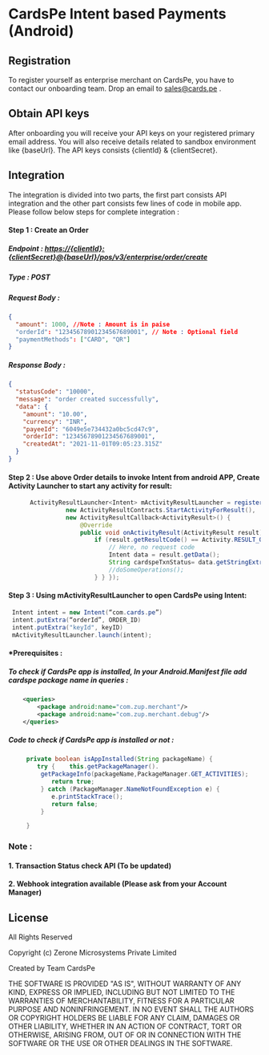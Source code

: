 # CardsPe Intent based Payments (Android)

## Registration

To register yourself as enterprise merchant on CardsPe, you have to contact our onboarding team. Drop an email to <sales@cards.pe> .

## Obtain API keys

After onboarding you will receive your API keys on your registered primary email address. You will also receive details related to sandbox environment like {baseUrl}.
The API keys consists {clientId} & {clientSecret}.

## Integration

The integration is divided into two parts, the first part consists API integration and the other part consists few lines of code in mobile app.
Please follow below steps for complete integration :

#### Step 1 : Create an Order

##### Endpoint : <https://{clientId}:{clientSecret}@{baseUrl}/pos/v3/enterprise/order/create>

##### Type : POST

##### Request Body :

```json
{
  "amount": 1000, //Note : Amount is in paise
  "orderId": "12345678901234567689001", // Note : Optional field
  "paymentMethods": ["CARD", "QR"]
}
```

##### Response Body :

```json
{
  "statusCode": "10000",
  "message": "order created successfully",
  "data": {
    "amount": "10.00",
    "currency": "INR",
    "payeeId": "6049e5e734432a0bc5cd47c9",
    "orderId": "12345678901234567689001",
    "createdAt": "2021-11-01T09:05:23.315Z"
  }
}
```

#### Step 2 : Use above Order details to invoke Intent from android APP, Create Activity Launcher to start any activity for result:

```java
      ActivityResultLauncher<Intent> mActivityResultLauncher = registerForActivityResult(
                new ActivityResultContracts.StartActivityForResult(),
                new ActivityResultCallback<ActivityResult>() {
                    @Override
                    public void onActivityResult(ActivityResult result) {
                        if (result.getResultCode() == Activity.RESULT_OK) {
                            // Here, no request code
                            Intent data = result.getData();
                            String cardspeTxnStatus= data.getStringExtra("status")
                            //doSomeOperations();
                        } } });

```

#### Step 3 : Using mActivityResultLauncher to open CardsPe using Intent:

```java
 Intent intent = new Intent(“com.cards.pe”)
 intent.putExtra(“orderId”, ORDER_ID)
 intent.putExtra("keyId", keyID)
 mActivityResultLauncher.launch(intent);

```

#### \*Prerequisites :

##### To check if CardsPe app is installed, In your Android.Manifest file add cardspe package name in queries :

```xml
    <queries>
        <package android:name="com.zup.merchant"/>
        <package android:name="com.zup.merchant.debug"/>
    </queries>

```

##### Code to check if CardsPe app is installed or not :

```java
     private boolean isAppInstalled(String packageName) {
        try {    this.getPackageManager().
         getPackageInfo(packageName,PackageManager.GET_ACTIVITIES);
            return true;
         } catch (PackageManager.NameNotFoundException e) {
            e.printStackTrace();
            return false;
         }

     }

```

### Note :

#### 1. Transaction Status check API (To be updated)

#### 2. Webhook integration available (Please ask from your Account Manager)

## License

All Rights Reserved

Copyright (c) Zerone Microsystems Private Limited

Created by
Team CardsPe

THE SOFTWARE IS PROVIDED "AS IS", WITHOUT WARRANTY OF ANY KIND, EXPRESS OR
IMPLIED, INCLUDING BUT NOT LIMITED TO THE WARRANTIES OF MERCHANTABILITY,
FITNESS FOR A PARTICULAR PURPOSE AND NONINFRINGEMENT. IN NO EVENT SHALL THE
AUTHORS OR COPYRIGHT HOLDERS BE LIABLE FOR ANY CLAIM, DAMAGES OR OTHER
LIABILITY, WHETHER IN AN ACTION OF CONTRACT, TORT OR OTHERWISE, ARISING FROM,
OUT OF OR IN CONNECTION WITH THE SOFTWARE OR THE USE OR OTHER DEALINGS IN
THE SOFTWARE.
